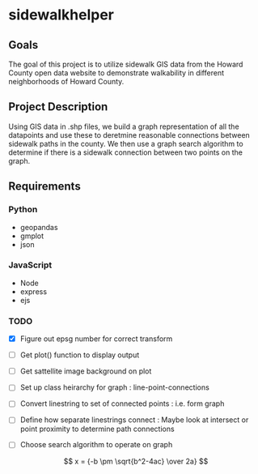# sidewalkhelper

## Goals
The goal of this project is to utilize sidewalk GIS data from the Howard County open data website to demonstrate walkability in different neighborhoods of Howard County.

## Project Description
Using GIS data in .shp files, we build a graph representation of all the datapoints and use these to deretmine reasonable connections between sidewalk paths in the county. We then use a graph search algorithm to determine if there is a sidewalk connection between two points on the graph.

## Requirements
### Python
- geopandas
- gmplot
- json
### JavaScript
- Node
- express
- ejs

### TODO
- [x] Figure out epsg number for correct transform
- [ ] Get plot() function to display output
- [ ] Get sattellite image background on plot
- [ ] Set up class heirarchy for graph : line-point-connections
- [ ] Convert linestring to set of connected points : i.e. form graph
- [ ] Define how separate linestrings connect : Maybe look at intersect or point proximity to determine path connections
- [ ] Choose search algorithm to operate on graph 


$$ x = {-b \pm \sqrt{b^2-4ac} \over 2a} $$
